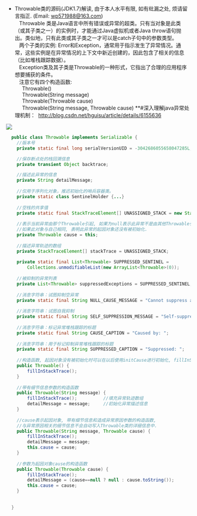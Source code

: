 * Throwable类的源码(JDK1.7)解读, 由于本人水平有限, 如有纰漏之处, 烦请留言指正. (Email: wp571988@163.com)   
  &nbsp;&nbsp; Throwable 类是Java语言中所有错误或异常的超类。只有当对象是此类（或其子类之一）的实例时，才能通过Java虚拟机或者Java throw语句抛出。类似地，只有此类或其子类之一才可以是catch子句中的参数类型。    
  &nbsp;&nbsp; 两个子类的实例: Error和Exception，通常用于指示发生了异常情况。通常，这些实例是在异常情况的上下文中新近创建的，因此包含了相关的信息（比如堆栈跟踪数据）。   
  &nbsp;&nbsp; Exception类及其子类是Throwable的一种形式，它指出了合理的应用程序想要捕获的条件。   
  &nbsp;&nbsp; 注意它有四个构造函数:    
  &nbsp;&nbsp;&nbsp;&nbsp;  Throwable()     
  &nbsp;&nbsp;&nbsp;&nbsp;  Throwable(String message)    
  &nbsp;&nbsp;&nbsp;&nbsp;  Throwable(Throwable cause)    
  &nbsp;&nbsp;&nbsp;&nbsp;  Throwable(String message, Throwable cause)
**#深入理解java异常处理机制：&nbsp; <http://blog.csdn.net/hguisu/article/details/6155636>
<p><img src="http://images.cnblogs.com/cnblogs_com/wp5719/831982/o_Throwable.png" /></p>
 
```java
  public class Throwable implements Serializable {
    //版本号
    private static final long serialVersionUID = -3042686055658047285L;

    //保存断点处的栈回溯信息  
    private transient Object backtrace;

    //描述此异常的信息  
    private String detailMessage;
    
    //仅用于序列化对象，推迟初始化的哨兵容器类。
    private static class SentinelHolder {...}
    
    //空栈的共享值
    private static final StackTraceElement[] UNASSIGNED_STACK = new StackTraceElement[0];
    
    //表示当前异常由那个Throwable引起, 如果为null表示此异常不是由其他Throwable引起的,
    //如果此对象与自己相同, 表明此异常的起因对象还没有被初始化.
    private Throwable cause = this;
    
    //描述异常轨迹的数组
    private StackTraceElement[] stackTrace = UNASSIGNED_STACK;
    
    private static final List<Throwable> SUPPRESSED_SENTINEL =
        Collections.unmodifiableList(new ArrayList<Throwable>(0));
    
    //被抑制的异常列表
    private List<Throwable> suppressedExceptions = SUPPRESSED_SENTINEL;
    
    //消息字符串：试图抑制空异常
    private static final String NULL_CAUSE_MESSAGE = "Cannot suppress a null exception.";
    
    //消息字符串：试图自我抑制
    private static final String SELF_SUPPRESSION_MESSAGE = "Self-suppression not permitted";
    
    //消息字符串：标记异常堆栈跟踪的标题
    private static final String CAUSE_CAPTION = "Caused by: ";
    
    //消息字符串：用于标记抑制异常堆栈跟踪的标题
    private static final String SUPPRESSED_CAPTION = "Suppressed: ";
    
    //构造函数, 起因对象没有被初始化时可以在以后使用initCause进行初始化, fillInStackTrace可以用来初始化它的异常轨迹数组.
    public Throwable() {
        fillInStackTrace();
    }
    
    //带有细节信息参数的构造函数
    public Throwable(String message) {
        fillInStackTrace();          //填充异常轨迹数组
        detailMessage = message;     //初始化异常描述信息
    }
    
    //cause表示起因对象, 带有细节信息和造成异常原因参数的构造函数, 
    //与异常原因相关的细节信息不会自动写入Throwable类的详细信息中.
    public Throwable(String message, Throwable cause) {
        fillInStackTrace();
        detailMessage = message;
        this.cause = cause;
    }
    
    //参数为起因对象cause的构造函数
    public Throwable(Throwable cause) {
        fillInStackTrace();
        detailMessage = (cause==null ? null : cause.toString());
        this.cause = cause;
    }
    
    
  } 
```
